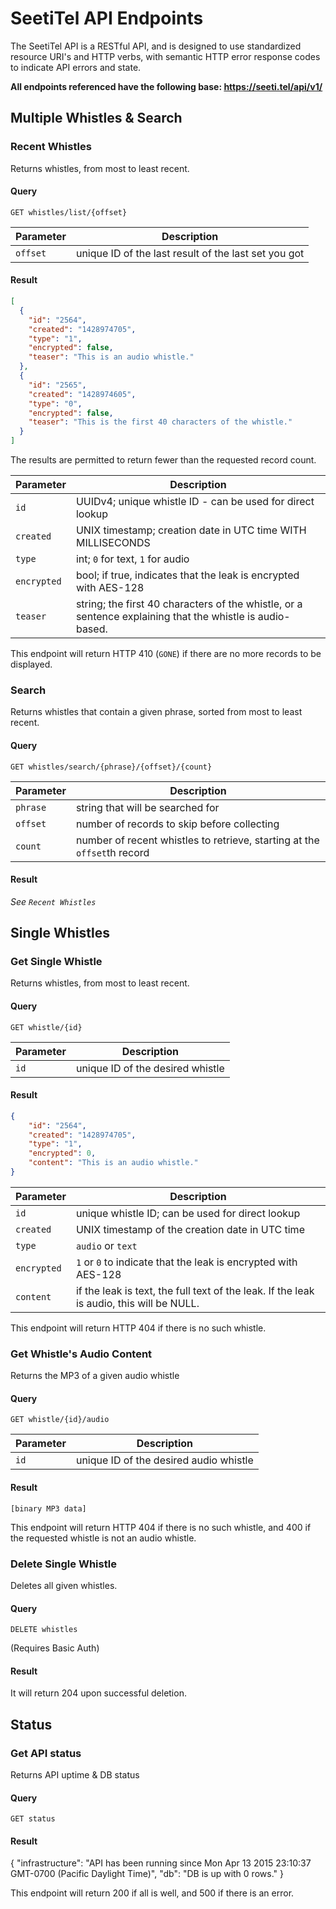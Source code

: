 # SeetiTel API Endpoints

The SeetiTel API is a RESTful API, and is designed to use standardized resource URI's and HTTP verbs, with semantic HTTP error response codes to indicate API errors and state.

**All endpoints referenced have the following base: https://seeti.tel/api/v1/**


## Multiple Whistles & Search

### Recent Whistles

Returns whistles, from most to least recent.

#### Query

`GET whistles/list/{offset}`

Parameter  | Description
------------- | -------------
`offset`  | unique ID of the last result of the last set you got

#### Result
```JSON
[
  {
    "id": "2564",
    "created": "1428974705",
    "type": "1",
    "encrypted": false,
    "teaser": "This is an audio whistle."
  },
  {
    "id": "2565",
    "created": "1428974605",
    "type": "0",
    "encrypted": false,
    "teaser": "This is the first 40 characters of the whistle."
  }
]
```

The results are permitted to return fewer than the requested record count.

Parameter  | Description
------------- | -------------
`id`  | UUIDv4; unique whistle ID - can be used for direct lookup
`created`  | UNIX timestamp; creation date in UTC time WITH MILLISECONDS
`type`  | int; `0` for text, `1` for audio
`encrypted`  | bool; if true, indicates that the leak is encrypted with AES-128
`teaser`  | string; the first 40 characters of the whistle, or a sentence explaining that the whistle is audio-based.

This endpoint will return HTTP 410 (`GONE`) if there are no more records to be displayed.

### Search 
Returns whistles that contain a given phrase, sorted from most to least recent.

#### Query

`GET whistles/search/{phrase}/{offset}/{count}`

Parameter  | Description
------------- | -------------
`phrase`  | string that will be searched for
`offset`  | number of records to skip before collecting
`count`  | number of recent whistles to retrieve, starting at the `offset`th record

#### Result

*See `Recent Whistles`*

## Single Whistles

### Get Single Whistle

Returns whistles, from most to least recent.

#### Query

`GET whistle/{id}`

Parameter  | Description
------------- | -------------
`id`  | unique ID of the desired whistle

#### Result
```JSON
{
    "id": "2564",
    "created": "1428974705",
    "type": "1",
    "encrypted": 0,
    "content": "This is an audio whistle."
}
```

Parameter  | Description
------------- | -------------
`id`  | unique whistle ID; can be used for direct lookup
`created`  | UNIX timestamp of the creation date in UTC time
`type`  | `audio` or `text`
`encrypted`  | `1` or `0` to indicate that the leak is encrypted with AES-128
`content`  | if the leak is text, the full text of the leak. If the leak is audio, this will be NULL.

This endpoint will return HTTP 404 if there is no such whistle.

### Get Whistle's Audio Content

Returns the MP3 of a given audio whistle

#### Query

`GET whistle/{id}/audio`

Parameter  | Description
------------- | -------------
`id`  | unique ID of the desired audio whistle

#### Result
`[binary MP3 data]`

This endpoint will return HTTP 404 if there is no such whistle, and 400 if the requested whistle is not an audio whistle.

### Delete Single Whistle
Deletes all given whistles.

#### Query

`DELETE whistles`

(Requires Basic Auth)

#### Result
It will return 204 upon successful deletion.

## Status

### Get API status

Returns API uptime & DB status

#### Query

`GET status`

#### Result
{
    "infrastructure": "API has been running since Mon Apr 13 2015 23:10:37 GMT-0700 (Pacific Daylight Time)",
    "db": "DB is up with 0 rows."
}

This endpoint will return 200 if all is well, and 500 if there is an error.
